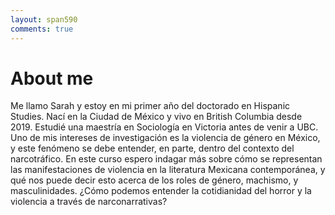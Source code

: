 ```yaml
---
layout: span590
comments: true
---
```


# About me
Me llamo Sarah y estoy en mi primer año del doctorado en Hispanic Studies. Nací en la Ciudad de México y vivo en British Columbia desde 2019. 
Estudié una maestría en Sociología en Victoria antes de venir a UBC. 
Uno de mis intereses de investigación es la violencia de género en México, y este fenómeno se debe entender, en parte, dentro del contexto del narcotráfico. 
En este curso espero indagar más sobre cómo se representan las manifestaciones de violencia en la literatura Mexicana contemporánea, y qué nos puede decir esto acerca de los roles de género, machismo, y masculinidades. ¿Cómo podemos entender la cotidianidad del horror y la violencia a través de narconarrativas?



